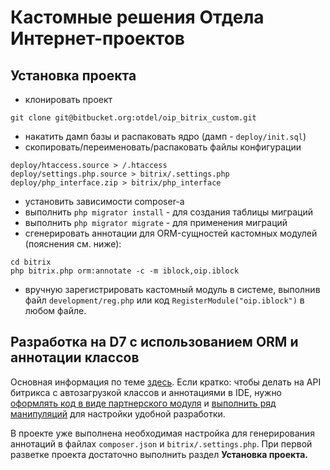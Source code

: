 # Кастомные решения Отдела Интернет-проектов

## Установка проекта

* клонировать проект
```
git clone git@bitbucket.org:otdel/oip_bitrix_custom.git
```
* накатить дамп базы и распаковать ядро (дамп - ``deploy/init.sql``)
* скопировать/переименовать/распаковать файлы конфигурации
```
deploy/htaccess.source > /.htaccess
deploy/settings.php.source > bitrix/.settings.php
deploy/php_interface.zip > bitrix/php_interface
```
* установить зависимости composer-а
* выполнить ``php migrator install`` - для создания таблицы миграций
* выполнить ``php migrator migrate`` - для применения миграций
* сгенерировать аннотации для ORM-сущностей кастомных модулей (пояснения см. ниже):
```
cd bitrix
php bitrix.php orm:annotate -c -m iblock,oip.iblock
```
* вручную зарегистрировать кастомный модуль в системе, выполнив файл ``development/reg.php``
или код ``RegisterModule("oip.iblock")`` в любом файле.

## Разработка на D7 c использованием ORM и аннотации классов

Основная информация по теме [здесь](https://dev.1c-bitrix.ru/learning/course/index.php?COURSE_ID=43&CHAPTER_ID=05748&LESSON_PATH=3913.5062.5748).
Если кратко: чтобы делать на API битрикса с автозагрузкой классов и аннотациями в IDE, нужно [оформлять код в виде партнерского модуля](https://dev.1c-bitrix.ru/learning/course/index.php?COURSE_ID=43&LESSON_ID=4809&LESSON_PATH=3913.5062.4809) и [выполнить
ряд манипуляций](https://dev.1c-bitrix.ru/learning/course/index.php?COURSE_ID=43&LESSON_ID=11733&LESSON_PATH=3913.5062.5748.11733) для настройки удобной разработки.

В проекте уже выполнена необходимая настройка для генерирования аннотаций 
в файлах ``composer.json`` и ``bitrix/.settings.php``.
При первой разветке проекта достаточно выполнить раздел **Установка проекта.**


